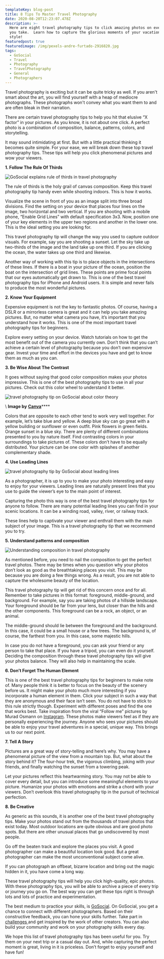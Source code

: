 ```yaml
---
templateKey: blog-post
title: 8 Tips To Master Travel Photography
date: 2020-08-20T12:23:07.478Z
description: >-
  Here are eight travel photography tips to click amazing photos on every trip
  you take.  Learn how to capture the glorious moments of your vacation in
  style!
featuredpost: true
featuredimage: /img/pexels-andre-furtado-2916820.jpg
tags:
  - GoSocial
  - Travel
  - Photography
  - TravelPhotography
  - General
  - Photographers
---
```

Travel photography is exciting but it can be quite tricky as well. If you aren't smart about the art, you will find yourself with a heap of mediocre photographs. These photographs won't convey what you want them to and are often bleak in their narration.

There are certain travel photography tips to help you hit that elusive “X factor” in your pictures. As you know, it is not about one click. A perfect photo is a combination of composition, balance, patterns, colors, and storytelling.

It may sound intimidating at first. But with a little practical thinking it becomes quite simple. For your ease, we will break down these top travel photography tips. These tips will help you click phenomenal pictures and wow your viewers.

 **1. Follow The Rule Of Thirds**

![GoSocial explains rule of thirds in travel photography](/img/pexels-rhiannon-stone-572740-1-.jpg "How to apply rule of thirds in travel photography")

The rule of thirds is the holy grail of canvas composition. Keep this travel photography tip handy even while shooting indoors. This is how it works.

 Visualize the scene in front of you as an image split into three broad divisions. Find the setting on your device that places four lines on the image, two horizontal and two vertical. If you are shooting with a mobile phone, “Enable Grid Lines” with default specification 3x3. Now, position one of your key elements in the upper two regions and another in the lower one. This is the ideal setting you are looking for.

This travel photography tip will change the way you used to capture outdoor visuals. For example, say you are shooting a sunset. Let the sky take up two-thirds of the image and the land take up one third. If you are clicking the ocean, the water takes up one third and likewise.

 Another way of working with this tip is to place objects in the intersections of these lines. If there is a boat in your picture of the ocean, position the boat on the intersection of grid lines. These points are prime focal points that our eyes automatically get drawn to. This is one of the best travel photography tips for iPhone and Android users. It is simple and never fails to produce the most wonderful pictures.

**2.  Know Your Equipment**

Expensive equipment is not the key to fantastic photos. Of course, having a DSLR or a mirrorless camera is great and it can help you take amazing pictures. But, no matter what camera you have, it’s important that you understand how it works. This is one of the most important travel photography tips for beginners.

Explore every setting on your device. Watch tutorials on how to get the most benefit out of the camera you currently own. Don’t think that you can’t achieve a certain level of photography because you don’t own expensive gear. Invest your time and effort in the devices you have and get to know them as much as you can.

**3.  Be Wise About The Contrast**

It goes without saying that good color composition makes your photos impressive. This is one of the best photography tips to use in all your pictures. Check out this color wheel to understand it better.

![travel photography tip on GoSocial about color theory](/img/color-wheel-1.webp "How to use a color wheel in travel photography")

\    **Image by** [**Canva**](https://www.canva.com/colors/color-wheel/)****

Colors that are opposite to each other tend to work very well together. For example, let’s take blue and yellow. A deep blue sky can go great with a yellow building or sunflower or even outfit. Pink flowers in green fields. Orange sunset in a blue sky. There are plenty of different combinations presented to you by nature itself. Find contrasting colors in your surroundings to take pictures of. These colors don’t have to be equally distributed. Your picture can be one color with splashes of another complementary shade.

**4.  Use Leading Lines**

![travel photography tip by GoSocial about leading lines](/img/pexels-brooke-lewis-3611540-1-.jpg "How to use leading lines in travel photography")

As a photographer, it is up to you to make your photo interesting and easy to enjoy for your viewers. Leading lines are naturally present lines that you use to guide the viewer’s eye to the main point of interest.

Capturing the photo this way is one of the best travel photography tips for anyone to follow. There are many potential leading lines you can find in your scenic locations. It can be a winding road, valley, river, or railway track.

These lines help to captivate your viewer and enthrall them with the main subject of your image. This is a travel photography tip that we recommend you to try.

**5.  Understand patterns and composition**

![Understanding composition in travel photography](/img/pexels-stijn-dijkstra-2674064.jpg "How to get composition right in travel photos")

As mentioned before, you need to nail the composition to get the perfect travel photos. There may be times when you question why your photos don’t look as good as the breathtaking places you visit. This may be because you are doing a few things wrong. As a result, you are not able to capture the wholesome beauty of the location.

This travel photography tip will get rid of this concern once and for all. Remember to take pictures in this format: foreground, middle-ground, and background. For example, say you are taking photos of a hillside landscape. Your foreground should be far from your lens, but closer than the hills and the other components. This foreground can be a rock, an object, or an animal.

 The middle-ground should lie between the foreground and the background. In this case, it could be a small house or a few trees. The background is, of course, the farthest from you. In this case, some majestic hills.

In case you do not have a foreground, you can ask your friend or any person to take that place. If you have a tripod, you can even do it yourself. Deciding the composition through these travel photography tips will give your photos balance. They will also help in maintaining the scale.

**6.  Don’t Forget The Human Element**

This is one of the best travel photography tips for beginners to make note of. Many people think it is better to focus on the beauty of the scenery before us. It might make your photo much more interesting if you incorporate a human element in them. Click your subject in such a way that they are anonymous and their face isn’t seen. You do not have to stick to this rule strictly though. Experiment with different poses and find the one that works best. Take inspiration from the viral “Follow me” pictures by Murad Osmann on [Instagram](https://www.instagram.com/). These photos make viewers feel as if they are personally experiencing the journey. Anyone who sees your pictures should be able to enjoy your travel adventures in a special, unique way. This brings us to our next point.

**7.  Tell A Story**

Pictures are a great way of story-telling and here’s why. You may have a phenomenal picture of the view from a mountain top. But, what about the story behind it? The four-hour trek, the vigorous climbing, joking with your friends, and finally watching the sunset from a towering peak.

Let your pictures reflect this heartwarming story. You may not be able to cover every detail, but you can introduce some meaningful elements to your picture. Humanize your photos with emotions and strike a chord with your viewers. Don’t overlook this travel photography tip in the pursuit of technical perfection.

**8.   Be Creative**

 As generic as this sounds, it is another one of the best travel photography tips. Make your photos stand out from the thousands of travel photos that exist today. Most outdoor locations are quite obvious and are good photo spots. But there are other unusual places that go undiscovered by most people.

 Go off the beaten track and explore the places you visit. A good photographer can make a beautiful location look good. But a great photographer can make the most unconventional subject come alive.

 If you can photograph an offbeat, bizarre location and bring out the magic hidden in it, you have come a long way.

These travel photography tips will help you click high-quality, epic photos. With these photography tips, you will be able to archive a piece of every trip or journey you go on. The best way you can get these tips right is through lots and lots of practice and experimentation.

 The best medium to practice your skills, is [GoSocial](https://www.getgosocial.app/). On GoSocial, you get a chance to connect with different photographers. Based on their constructive feedback, you can hone your skills further. Take part in [challenges ](https://www.getgosocial.app/blog/2020-07-13-10-creative-photography-challenges-that-you-must-try/)and get inspired by the work of other creators. You can also build your community and work on your photography skills every day.

We hope this list of travel photography tips has been useful for you. Try them on your next trip or a casual day out. And, while capturing the perfect moment is great, living in it is priceless. Don’t forget to enjoy yourself and have fun!
